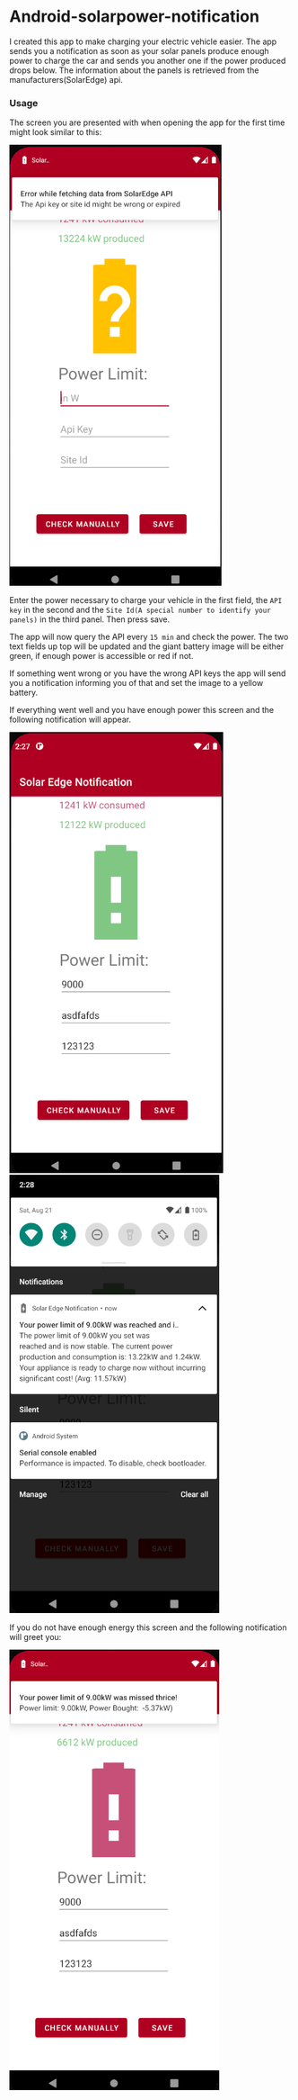 # Android-solarpower-notification

I created this app to make charging your electric vehicle easier. The app sends you a notification as soon as your solar panels produce enough power to charge the car and sends you another one if the power produced drops below. The information about the panels is retrieved from the manufacturers(SolarEdge) api.

### Usage
The screen you are presented with when opening the app for the first time might look similar to this:

![./images/unknown.png](./images/unknown.png)

Enter the power necessary to charge your vehicle in the first field, the `API key` in the second and the `Site Id(A special number to identify your panels)` in the third panel. Then press save.

The app will now query the API every `15 min` and check the power. The two text fields up top will be updated and the giant battery image will be either green, if enough power is accessible or red if not.

If something went wrong or you have the wrong API keys the app will send you a notification informing you of that and set the image to a yellow battery.

If everything went well and you have enough power this screen and the following notification will appear.

![./images/reached.png](./images/reached.png)
![./images/reached_notif.png](./images/reached_notif.png)

If you do not have enough energy this screen and the following notification will greet you:

![./images/missed_notif.png](./images/missed_notif.png)
